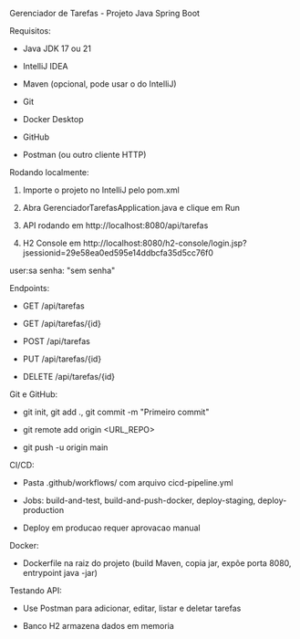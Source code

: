 Gerenciador de Tarefas - Projeto Java Spring Boot

Requisitos:

- Java JDK 17 ou 21

- IntelliJ IDEA

- Maven (opcional, pode usar o do IntelliJ)

- Git

- Docker Desktop

- GitHub

- Postman (ou outro cliente HTTP)

Rodando localmente:

1. Importe o projeto no IntelliJ pelo pom.xml

2. Abra GerenciadorTarefasApplication.java e clique em Run

3. API rodando em http://localhost:8080/api/tarefas

4. H2 Console em http://localhost:8080/h2-console/login.jsp?jsessionid=29e58ea0ed595e14ddbcfa35d5cc76f0

user:sa senha: "sem senha"

Endpoints:

- GET /api/tarefas

- GET /api/tarefas/{id}

- POST /api/tarefas

- PUT /api/tarefas/{id}

- DELETE /api/tarefas/{id}

Git e GitHub:

- git init, git add ., git commit -m "Primeiro commit"

- git remote add origin <URL_REPO>

- git push -u origin main

CI/CD:

- Pasta .github/workflows/ com arquivo cicd-pipeline.yml

- Jobs: build-and-test, build-and-push-docker, deploy-staging, deploy-production

- Deploy em producao requer aprovacao manual

Docker:

- Dockerfile na raiz do projeto (build Maven, copia jar, expõe porta 8080, entrypoint java -jar)

Testando API:

- Use Postman para adicionar, editar, listar e deletar tarefas

- Banco H2 armazena dados em memoria
